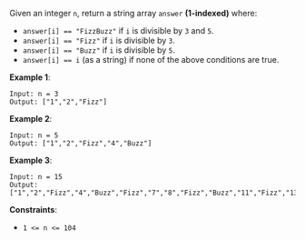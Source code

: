 Given an integer `n`, return a string array `answer` **(1-indexed)** where:

- `answer[i] == "FizzBuzz"` if `i` is divisible by `3` and `5`.
- `answer[i] == "Fizz"` if `i` is divisible by `3`.
- `answer[i] == "Buzz"` if `i` is divisible by `5`.
- `answer[i] == i` (as a string) if none of the above conditions are true.


**Example 1**:
```
Input: n = 3
Output: ["1","2","Fizz"]
```
**Example 2**:
```
Input: n = 5
Output: ["1","2","Fizz","4","Buzz"]
```
**Example 3**:
```
Input: n = 15
Output: ["1","2","Fizz","4","Buzz","Fizz","7","8","Fizz","Buzz","11","Fizz","13","14","FizzBuzz"]
```

**Constraints**:
- ```1 <= n <= 104```
